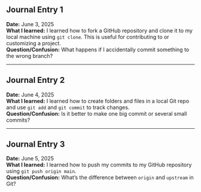 ## Journal Entry 1
**Date:** June 3, 2025  
**What I learned:** I learned how to fork a GitHub repository and clone it to my local machine using `git clone`. This is useful for contributing to or customizing a project.  
**Question/Confusion:** What happens if I accidentally commit something to the wrong branch?

---

## Journal Entry 2
**Date:** June 4, 2025  
**What I learned:** I learned how to create folders and files in a local Git repo and use `git add` and `git commit` to track changes.  
**Question/Confusion:** Is it better to make one big commit or several small commits?

---

## Journal Entry 3
**Date:** June 5, 2025  
**What I learned:** I learned how to push my commits to my GitHub repository using `git push origin main`.  
**Question/Confusion:** What’s the difference between `origin` and `upstream` in Git?
